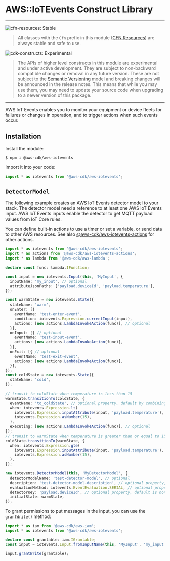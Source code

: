 # AWS::IoTEvents Construct Library

<!--BEGIN STABILITY BANNER-->

---

![cfn-resources: Stable](https://img.shields.io/badge/cfn--resources-stable-success.svg?style=for-the-badge)

> All classes with the `Cfn` prefix in this module ([CFN Resources]) are always stable and safe to use.
>
> [CFN Resources]: https://docs.aws.amazon.com/cdk/latest/guide/constructs.html#constructs_lib

![cdk-constructs: Experimental](https://img.shields.io/badge/cdk--constructs-experimental-important.svg?style=for-the-badge)

> The APIs of higher level constructs in this module are experimental and under active development.
> They are subject to non-backward compatible changes or removal in any future version. These are
> not subject to the [Semantic Versioning](https://semver.org/) model and breaking changes will be
> announced in the release notes. This means that while you may use them, you may need to update
> your source code when upgrading to a newer version of this package.

---

<!--END STABILITY BANNER-->

AWS IoT Events enables you to monitor your equipment or device fleets for
failures or changes in operation, and to trigger actions when such events
occur. 

## Installation

Install the module:

```console
$ npm i @aws-cdk/aws-iotevents
```

Import it into your code:

```ts nofixture
import * as iotevents from '@aws-cdk/aws-iotevents';
```

## `DetectorModel`

The following example creates an AWS IoT Events detector model to your stack.
The detector model need a reference to at least one AWS IoT Events input.
AWS IoT Events inputs enable the detector to get MQTT payload values from IoT Core rules.

You can define built-in actions to use a timer or set a variable, or send data to other AWS resources.
See also [@aws-cdk/aws-iotevents-actions](https://docs.aws.amazon.com/cdk/api/v1/docs/aws-iotevents-actions-readme.html) for other actions.

```ts
import * as iotevents from '@aws-cdk/aws-iotevents';
import * as actions from '@aws-cdk/aws-iotevents-actions';
import * as lambda from '@aws-cdk/aws-lambda';

declare const func: lambda.IFunction;

const input = new iotevents.Input(this, 'MyInput', {
  inputName: 'my_input', // optional
  attributeJsonPaths: ['payload.deviceId', 'payload.temperature'],
});

const warmState = new iotevents.State({
  stateName: 'warm',
  onEnter: [{
    eventName: 'test-enter-event',
    condition: iotevents.Expression.currentInput(input),
    actions: [new actions.LambdaInvokeAction(func)], // optional
  }],
  onInput: [{ // optional
    eventName: 'test-input-event',
    actions: [new actions.LambdaInvokeAction(func)],
  }],
  onExit: [{ // optional
    eventName: 'test-exit-event',
    actions: [new actions.LambdaInvokeAction(func)],
  }],
});
const coldState = new iotevents.State({
  stateName: 'cold',
});

// transit to coldState when temperature is less than 15
warmState.transitionTo(coldState, {
  eventName: 'to_coldState', // optional property, default by combining the names of the States
  when: iotevents.Expression.lt(
    iotevents.Expression.inputAttribute(input, 'payload.temperature'),
    iotevents.Expression.asNumber(15),
  ),
  executing: [new actions.LambdaInvokeAction(func)], // optional
});
// transit to warmState when temperature is greater than or equal to 15
coldState.transitionTo(warmState, {
  when: iotevents.Expression.gte(
    iotevents.Expression.inputAttribute(input, 'payload.temperature'),
    iotevents.Expression.asNumber(15),
  ),
});

new iotevents.DetectorModel(this, 'MyDetectorModel', {
  detectorModelName: 'test-detector-model', // optional
  description: 'test-detector-model-description', // optional property, default is none
  evaluationMethod: iotevents.EventEvaluation.SERIAL, // optional property, default is iotevents.EventEvaluation.BATCH
  detectorKey: 'payload.deviceId', // optional property, default is none and single detector instance will be created and all inputs will be routed to it
  initialState: warmState,
});
```

To grant permissions to put messages in the input,
you can use the `grantWrite()` method:

```ts
import * as iam from '@aws-cdk/aws-iam';
import * as iotevents from '@aws-cdk/aws-iotevents';

declare const grantable: iam.IGrantable;
const input = iotevents.Input.fromInputName(this, 'MyInput', 'my_input');

input.grantWrite(grantable);
```

